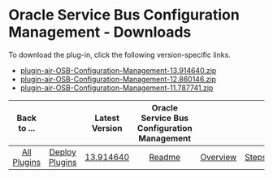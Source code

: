 
# Oracle Service Bus Configuration Management - Downloads

To download the plug-in, click the following version-specific links.
- [plugin-air-OSB-Configuration-Management-13.914640.zip](https://raw.githubusercontent.com/UrbanCode/IBM-UCD-PLUGINS/main/files/plugin-air-OSB-Configuration-Management/plugin-air-OSB-Configuration-Management-13.914640.zip)
- [plugin-air-OSB-Configuration-Management-12.860146.zip](https://raw.githubusercontent.com/UrbanCode/IBM-UCD-PLUGINS/main/files/plugin-air-OSB-Configuration-Management/plugin-air-OSB-Configuration-Management-12.860146.zip)
- [plugin-air-OSB-Configuration-Management-11.787741.zip](https://raw.githubusercontent.com/UrbanCode/IBM-UCD-PLUGINS/main/files/plugin-air-OSB-Configuration-Management/plugin-air-OSB-Configuration-Management-11.787741.zip)

|Back to ...||Latest Version|Oracle Service Bus Configuration Management |||
| :---: | :---: | :---: | :---: | :---: | :---: |
|[All Plugins](../../index.md)|[Deploy Plugins](../README.md)|[13.914640](https://raw.githubusercontent.com/UrbanCode/IBM-UCD-PLUGINS/main/files/plugin-air-OSB-Configuration-Management/plugin-air-OSB-Configuration-Management-13.914640.zip)|[Readme](README.md)|[Overview](overview.md)|[Steps](steps.md)|
